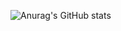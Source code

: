 ![Anurag's GitHub stats](https://github-readme-stats.vercel.app/api?username=Artie-tech&theme=dark&show_icons=true)
